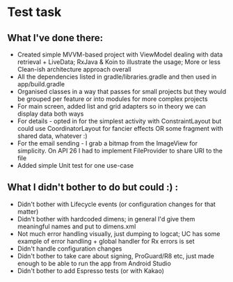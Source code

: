 # Test task

## What I've done there:
* Created simple MVVM-based project with ViewModel dealing with data retrieval + LiveData; RxJava & Koin to illustrate the usage; More or less Clean-ish architecture approach overall
* All the dependencies listed in gradle/libraries.gradle and then used in app/build.gradle
* Organised classes in a way that passes for small projects but they would be grouped per feature or into modules for more complex projects
* For main screen, added list and grid adapters so in theory we can display data both ways
* For details - opted in for the simplest activity with ConstraintLayout but could use CoordinatorLayout for fancier effects OR some fragment with shared data, whatever :)
* For the email sending - I grab a bitmap from the ImageView for simplicity. On API 26 I had to implement FileProvider to share URI to the file
* Added simple Unit test for one use-case

## What I didn't bother to do but could :) :
* Didn't bother with Lifecycle events (or configuration changes for that matter)
* Didn't bother with hardcoded dimens; in general I'd give them meaningful names and put to dimens.xml
* Not much error handling visually, just dumping to logcat; UC has some example of error handling + global handler for Rx errors is set
* Didn't handle configuration changes
* Didn't bother to take care about signing, ProGuard/R8 etc, just made enough to be able to run the app from Android Studio
* Didn't bother to add Espresso tests (or with Kakao)
